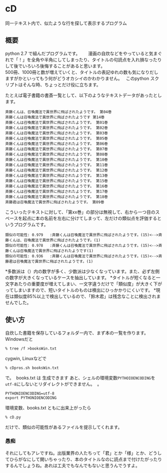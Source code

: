 # cD
同一テキスト内で、似たような行を探して表示するプログラム

## 概要
python 2.7 で組んだプログラムです。  　
漫画の自炊などをやっていると気まぐれで「！」を全角や半角にしてしまったり、タイトルの句読点を入れ損なったりして後でいろいろ後悔することがあると思います。   
500冊、1000冊と数が増えていくと、タイトルの表記ゆれの数も気になりだしますがかといってもう何がどうオカシイのかわかりません。   
このpython スクリプトはそんな時、ちょっとだけ役に立ちます。   

たとえば電子書籍の書斎一覧として、以下のようなテキストデータがあったとします。  

```
斉藤くんは、召喚魔法で異世界に飛ばされたようです。 第04巻
斉藤くんは召喚魔法で異世界に飛ばされたようです 第14巻
斉藤くんは召喚魔法で異世界に飛ばされたようです。 第01巻
斉藤くんは召喚魔法で異世界に飛ばされたようです。 第02巻
斉藤くんは召喚魔法で異世界に飛ばされたようです。 第03巻
斉藤くんは召喚魔法で異世界に飛ばされたようです。 第05巻
斉藤くんは召喚魔法で異世界に飛ばされたようです。 第06巻
斉藤くんは召喚魔法で異世界に飛ばされたようです。 第07巻
斉藤くんは召喚魔法で異世界に飛ばされたようです。 第08巻
斉藤くんは召喚魔法で異世界に飛ばされたようです。 第10巻
斉藤くんは召喚魔法で異世界に飛ばされたようです。 第11巻
斉藤くんは召喚魔法で異世界に飛ばされたようです。 第12巻
斉藤くんは召喚魔法で異世界に飛ばされたようです。 第13巻
斉藤くんは召喚魔法で異世界に飛ばされたようです。 第15巻
斉藤くんは召喚魔法で異世界に飛ばされたようです。 第16巻
斉藤くんは召喚魔法で異世界に飛ばされたようです。 第17巻
斉藤くんは召喚魔法で異世界に飛ばされたようです。 第18巻
斉藤君は召喚魔法で異世界に飛ばされたようです。 第09巻

```

こういったテキストに対して、「第xx巻」の部分は無視して、右から一つ目のスペースを起点に本の名前を左右に分けてしまって、左だけの類似点を評価するというプログラムです。   
```
類似の可能性: 0.979   :斉藤くんは召喚魔法で異世界に飛ばされたようです。(15)<-->斉藤くんは、召喚魔法で異世界に飛ばされたようです。(1)
類似の可能性: 0.978   :斉藤くんは召喚魔法で異世界に飛ばされたようです。(15)<-->斉藤くんは召喚魔法で異世界に飛ばされたようです(1)
類似の可能性: 0.936   :斉藤くんは召喚魔法で異世界に飛ばされたようです。(15)<-->斉藤君は召喚魔法で異世界に飛ばされたようです。(1)

```

*多数派は（）内の数字が多く、少数派は少なくなっています。また、必ず左側の数字が大きくなっているケースを抽出しています。
*タイトルが短くなると一文字あたりの重要度が増えてしまい、一文字違うだけで「類似度」が大きく下がってしまいますので、短いタイトルのものは検出にひっかかりにくいです。
*現在は類似度85%以上で検出しているので、「鈴木君」は残念なことに検出されませんでした。

## 使い方
自炊した書籍を保存しているフォルダー内で、まず本の一覧を作ります。Windowsだと   

```
% tree /f >booksWin.txt
```

cygwin, Linuxなどで

```
% cDpros.sh booksWin.txt
```
で。  books.txt は 生成できます
あと、シェルの環境変数`PYTHOIOENCODING`を`utf-8`にしないとリダイレクトができません。  。 


```
PYTHONIOENCODING=utf-8
export PYTHONIOENCODING
```

環境変数、books.txt ともに出来上がったら   


```
% cD.py
```

だけで、類似の可能性があるファイルを提示してくれます。

### 愚痴
それにしてもアレですね。出版業界の人たちって「君」とか「様」とか、どうしてひらがなにして開いちゃったり、本のタイトルなのに読点まで付けたがったりするんでしょうね。あれは工夫でもなんでもないと思うんでうすよ。
